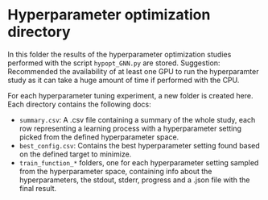 # Hyperparameter optimization directory

In this folder the results of the hyperparameter optimization studies performed with the script `hypopt_GNN.py` are stored. 
Suggestion: Recommended the availability of at least one GPU to run the hyperparamter study as it can take a huge amount of time if performed with the CPU.

For each hyperparameter tuning experiment, a new folder is created here. Each directory contains the following docs:
- `summary.csv`: A .csv file containing a summary of the whole study, each row representing a learning process with a hyperparameter setting picked from the defined hyperparameter space.
- `best_config.csv`: Contains the best hyperparameter setting found based on the defined target to minimize.
- `train_function_*` folders, one for each hyperparameter setting sampled from the hyperparameter space, containing info about the hyperparameters, the stdout, stderr, progress and a .json file with the final result.